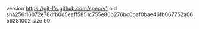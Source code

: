 version https://git-lfs.github.com/spec/v1
oid sha256:16072e78dfb0d5eaff5851c755e80b276bc0baf0bae46fb067752a0656281002
size 90
